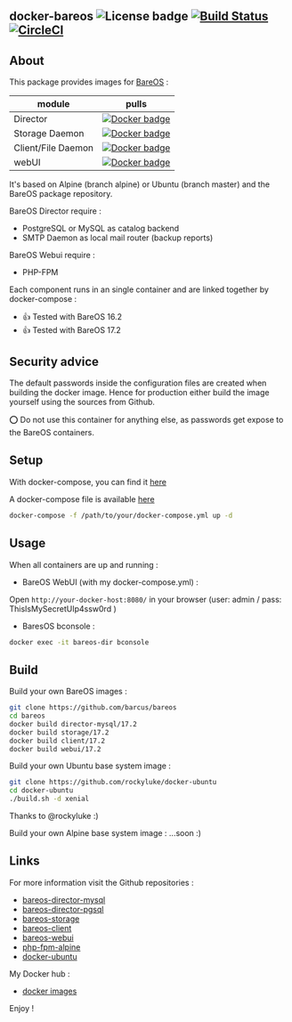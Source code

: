 ## docker-bareos ![License badge][license-img] [![Build Status][build-img]][build-url] [![CircleCI][circleci-img]][circleci-url]

## About
This package provides images for [BareOS](http://www.bareos.org) :

module|pulls
-----|-----
Director| [![Docker badge][docker-img-dir]][docker-url-dir]
Storage Daemon| [![Docker badge][docker-img-sd]][docker-url-sd]
Client/File Daemon| [![Docker badge][docker-img-fd]][docker-url-fd]
webUI| [![Docker badge][docker-img-ui]][docker-url-ui]

It's based on Alpine (branch alpine) or Ubuntu (branch master) and the BareOS package repository.

BareOS Director require :
* PostgreSQL or MySQL as catalog backend
* SMTP Daemon as local mail router (backup reports)

BareOS Webui require :
* PHP-FPM

Each component runs in an single container and are linked together by docker-compose :

* :+1: Tested with BareOS 16.2
* :+1: Tested with BareOS 17.2

## Security advice
The default passwords inside the configuration files are created when building the docker image. Hence for production either build the image yourself using the sources from Github.

:o: Do not use this container for anything else, as passwords get expose to the BareOS containers.

## Setup
With docker-compose, you can find it [here](https://docs.docker.com/compose/)

A docker-compose file is available [here](https://github.com/barcus/bareos/blob/master/docker-compose.yml)
```bash
docker-compose -f /path/to/your/docker-compose.yml up -d
```

## Usage
When all containers are up and running :
* BareOS WebUI (with my docker-compose.yml) :

Open `http://your-docker-host:8080/` in your browser  (user: admin / pass: ThisIsMySecretUIp4ssw0rd )

* BaresOS bconsole :

```bash
docker exec -it bareos-dir bconsole
```

## Build
Build your own BareOS images :
```bash
git clone https://github.com/barcus/bareos
cd bareos
docker build director-mysql/17.2
docker build storage/17.2
docker build client/17.2
docker build webui/17.2
```

Build your own Ubuntu base system image :
```bash
git clone https://github.com/rockyluke/docker-ubuntu
cd docker-ubuntu
./build.sh -d xenial
```
Thanks to @rockyluke :)

Build your own Alpine base system image :
...soon :)

## Links

For more information visit the Github repositories :

* [bareos-director-mysql](https://github.com/barcus/bareos/tree/master/director-mysql)
* [bareos-director-pgsql](https://github.com/barcus/bareos/tree/master/director-pgsql)
* [bareos-storage](https://github.com/barcus/bareos/tree/master/storage)
* [bareos-client](https://github.com/barcus/bareos/tree/master/client)
* [bareos-webui](https://github.com/barcus/bareos/tree/master/webui)
* [php-fpm-alpine](https://github.com/barcus/docker-php-fpm-alpine)
* [docker-ubuntu](https://github.com/rockyluke/docker-ubuntu)

My Docker hub :
* [docker images](https://hub.docker.com/r/barcus)

Enjoy !

[license-img]: https://img.shields.io/badge/license-ISC-blue.svg
[build-img]: https://travis-ci.org/barcus/bareos.svg?branch=master
[build-url]: https://travis-ci.org/barcus/bareos
[docker-img-dir]: https://img.shields.io/docker/pulls/barcus/bareos-director.svg
[docker-url-dir]: https://registry.hub.docker.com/u/barcus/bareos-director
[docker-img-sd]: https://img.shields.io/docker/pulls/barcus/bareos-storage.svg
[docker-url-sd]: https://registry.hub.docker.com/u/barcus/bareos-storage
[docker-img-fd]: https://img.shields.io/docker/pulls/barcus/bareos-client.svg
[docker-url-fd]: https://registry.hub.docker.com/u/barcus/bareos-client
[docker-img-ui]: https://img.shields.io/docker/pulls/barcus/bareos-webui.svg
[docker-url-ui]: https://registry.hub.docker.com/u/barcus/bareos-webui
[circleci-url]: https://circleci.com/gh/barcus/bareos
[circleci-img]: https://circleci.com/gh/barcus/bareos.svg?style=svg
